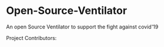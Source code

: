 # Open-Source-Ventilator
An open Source Ventilator to support the fight against covid'19

Project Contributors:



